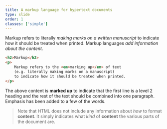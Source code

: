 ```yaml
---
title: A markup language for hypertext documents
type: slide
order: 1
classes: ['simple']
---
```


Markup refers to literally *making marks on a written manuscript* to indicate how it should be treated when printed.
Markup languages *add information about the content*.

```html {{linenos=true}}
<h2>Markup</h2>
<p>
    Markup refers to the <em>marking up</em> of text
    (e.g. literally making marks on a manuscript)
    to indicate how it should be treated when printed.
</p>
```
The above content is **marked up** to indicate that the first line is a level 2 heading and the rest of the text should be combined into one paragraph. 
Emphasis has been added to a few of the words.

> Note that HTML does not include any information about *how* to format **content**.
It simply indicates what *kind* of **content** the various parts of the document are.
